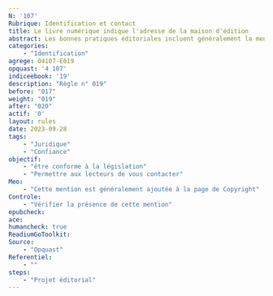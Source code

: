 ```yaml
---
N: '107'
Rubrique: Identification et contact
title: Le livre numérique indique l'adresse de la maison d'édition 
abstract: Les bonnes pratiques éditoriales incluent généralement la mention de l'adresse de l'éditeur pour des raisons de professionnalisme et de crédibilité. Par ailleurs, dans de nombreux pays, la législation nationale sur la publication et le dépôt légal impose des exigences spécifiques concernant les informations à inclure dans les publications, y compris l'adresse de l'éditeur.
categories: 
    - "Identification"
agrege: O4107-E019
opquast: '4 107'
indiceebook: '19'
description: "Règle n° 019"
before: "017"
weight: "019"
after: "020"
actif: '0'
layout: rules
date: 2023-09-28
tags: 
    - "Juridique"
    - "Confiance"
objectif: 
    - "être conforme à la législation"
    - "Permettre aux lecteurs de vous contacter"
Meo: 
    - "Cette mention est généralement ajoutée à la page de Copyright"
Controle: 
    - "Vérifier la présence de cette mention"
epubcheck: 
ace: 
humancheck: true
ReadiumGoToolkit: 
Source: 
    - "Opquast"
Referentiel: 
    - ""
steps: 
    - "Projet éditorial"
---
```


<!-- 
Normes Internationales : Bien que les normes internationales comme celles de l'ISO (International Organization for Standardization) ne spécifient pas explicitement cette obligation, elles recommandent des pratiques de publication qui incluent des informations complètes sur l'éditeur.
France : Le Code du patrimoine français, notamment les articles L131-1 et suivants, régit le dépôt légal et impose des obligations aux éditeurs, y compris la mention de leur adresse.
États-Unis : Aux États-Unis, bien que le dépôt légal soit géré par la Bibliothèque du Congrès, il n'y a pas de loi fédérale spécifique imposant la mention de l'adresse de l'éditeur. Cependant, les bonnes pratiques éditoriales et les exigences des distributeurs peuvent l'imposer. -->